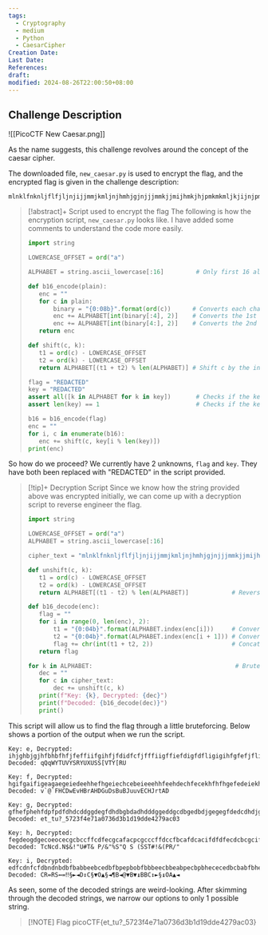```yaml
---
tags:
  - Cryptography
  - medium
  - Python
  - CaesarCipher
Creation Date: 
Last Date: 
References: 
draft: 
modified: 2024-08-26T22:00:50+08:00
---
```

## Challenge Description
![[PicoCTF New Caesar.png]]

As the name suggests, this challenge revolves around the concept of the caesar cipher.

The downloaded file, `new_caesar.py` is used to encrypt the flag, and the encrypted flag is given in the challenge description:

```
mlnklfnknljflfjljnjijjmmjkmljnjhmhjgjnjjjmmkjjmijhmkjhjpmkmkmljkjijnjpmhmjjgjj
```

>[!abstract]+ Script used to encrypt the flag
>The following is how the encryption script, `new_caesar.py` looks like. I have added some comments to understand the code more easily.
>```python
>import string
>
>LOWERCASE_OFFSET = ord("a")
>
>ALPHABET = string.ascii_lowercase[:16]         # Only first 16 alphabets
>
>def b16_encode(plain):
>    enc = ""
>    for c in plain:
>        binary = "{0:08b}".format(ord(c))      # Converts each character to its binary representation, like such: 01110000
>        enc += ALPHABET[int(binary[:4], 2)]    # Converts the 1st half of the binary representation into a decimal, then use it as an index
>        enc += ALPHABET[int(binary[4:], 2)]    # Converts the 2nd half of the binary representation into a decimal, then use it as an index
>    return enc
>
>def shift(c, k):
>    t1 = ord(c) - LOWERCASE_OFFSET 
>    t2 = ord(k) - LOWERCASE_OFFSET
>    return ALPHABET[(t1 + t2) % len(ALPHABET)] # Shift c by the index of k, wrap around using modulo
>
>flag = "REDACTED"
>key = "REDACTED"
>assert all([k in ALPHABET for k in key])       # Checks if the key is in the alphabet
>assert len(key) == 1                           # Checks if the key is only 1 character long
>
>b16 = b16_encode(flag)
>enc = ""
>for i, c in enumerate(b16):
>    enc += shift(c, key[i % len(key)]) 
>print(enc)
>```

So how do we proceed? We currently have 2 unknowns, `flag` and `key`. They have both been replaced with "REDACTED" in the script provided.

>[!tip]+ Decryption Script
>Since we know how the string provided above was encrypted initially, we can come up with a decryption script to reverse engineer the flag.
>```python
>import string
>
>LOWERCASE_OFFSET = ord("a")
>ALPHABET = string.ascii_lowercase[:16]
>
>cipher_text = "mlnklfnknljflfjljnjijjmmjkmljnjhmhjgjnjjjmmkjjmijhmkjhjpmkmkmljkjijnjpmhmjjgjj"
>
>def unshift(c, k):
>    t1 = ord(c) - LOWERCASE_OFFSET
>    t2 = ord(k) - LOWERCASE_OFFSET
>    return ALPHABET[(t1 - t2) % len(ALPHABET)]            # Reverse the shift and return the original character
>
>def b16_decode(enc):
>    flag = ""
>    for i in range(0, len(enc), 2):
>        t1 = "{0:04b}".format(ALPHABET.index(enc[i]))     # Convert first character to 4-bit binary
>        t2 = "{0:04b}".format(ALPHABET.index(enc[i + 1])) # Convert second character to 4-bit binary
>        flag += chr(int(t1 + t2, 2))                      # Concatenate binaries and convert to ASCII character
>    return flag
>
>for k in ALPHABET:                                        # Bruteforcing the key
>    dec = ""
>    for c in cipher_text:
>        dec += unshift(c, k)
>    print(f"Key: {k}, Decrypted: {dec}")
>    print(f"Decoded: {b16_decode(dec)}")
>    print()
>```

This script will allow us to find the flag through a little bruteforcing. Below shows a portion of the output when we run the script.

```
Key: e, Decrypted: ihjghbjgjhfbhbfhfjfeffiifgihfjfdidfcfjfffiigffiefdigfdfligigihfgfefjflidiffcff
Decoded: qQqWYTUVYSRYUXUSS[VTY[RU

Key: f, Decrypted: hgifgaifigeagaegeiedeehhefhgeiechcebeieeehhfeehdechfecekhfhfhgefedeiekhcheebee
Decoded: v`@`FHCDwEvHBrAHDGuDsBuBJuuvECHJrtAD

Key: g, Decrypted: gfhefphehfdpfpdfdhdcddggdegfdhdbgbdadhdddggeddgcdbgedbdjgegegfdedcdhdjgbgddadd
Decoded: et_tu?_5723f4e71a0736d3b1d19dde4279ac03

Key: h, Decrypted: fegdeogdgecoeocecgcbccffcdfecgcafacpcgcccffdccfbcafdcacifdfdfecdcbcgcifafccpcc
Decoded: TcNcd.N$&!"U#T& P/&"%S"Q S (SST#!&(PR/"

Key: i, Decrypted: edfcdnfcfdbndnbdbfbabbeebcedbfbpepbobfbbbeecbbeabpecbpbhececedbcbabfbhepebbobb
Decoded: CR=RS↔=‼§►◄D↕C§▼O▲§◄¶B◄@▼B▼↨BBC↕►§↨OA▲◄
```

As seen, some of the decoded strings are weird-looking. After skimming through the decoded strings, we narrow our options to only 1 possible string.

 >[!NOTE] Flag
>picoCTF{et_tu?_5723f4e71a0736d3b1d19dde4279ac03}